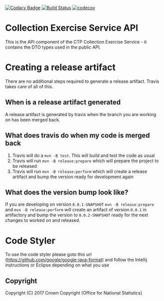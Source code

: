 [![Codacy Badge](https://api.codacy.com/project/badge/Grade/03596519a2dd45f1a8e944d70b179f96)](https://www.codacy.com/app/sdcplatform/rm-collectionexercisesvc-api?utm_source=github.com&amp;utm_medium=referral&amp;utm_content=ONSdigital/rm-collectionexercisesvc-api&amp;utm_campaign=Badge_Grade)
[![Build Status](https://travis-ci.org/ONSdigital/rm-collectionexercisesvc-api.svg?branch=master)](https://travis-ci.org/ONSdigital/rm-collectionexercisesvc-api)
[![codecov](https://codecov.io/gh/ONSdigital/rm-collectionexercisesvc-api/branch/master/graph/badge.svg)](https://codecov.io/gh/ONSdigital/rm-collectionexercisesvc-api)

# Collection Exercise Service API

This is the API component of the CTP Collection Exercise Service - it contains the DTO types used in the public API.

# Creating a release artifact
There are no additional steps required to generate a release artifact. Travis takes care of all of this.

## When is a release artifact generated
A release artifact is generated by travis when the branch you are working on has been merged back.

## What does travis do when my code is merged back
1. Travis will do a `mvn -B test`. This will build and test the code as usual
1. Travis will run `mvn -B release:prepare` which will prepare the project to be released
1. Travis will run `mvn -B release:perform` which will create a release artifact and bump the version ready for development again

## What does the version bump look like?
If you are developing on version `0.0.1-SNAPSHOT` `mvn -B release:prepare` and `mvn -B release:perform` will create an artifact of version `0.0.1` in artifactory and bump the version to `0.0.2-SNAPSHOT` ready for the next changes to worked on and released.

# Code Styler
To use the code styler please goto this url (https://github.com/google/google-java-format) and follow the Intellij instructions or Eclipse depending on what you use

## Copyright
Copyright (C) 2017 Crown Copyright (Office for National Statistics)
